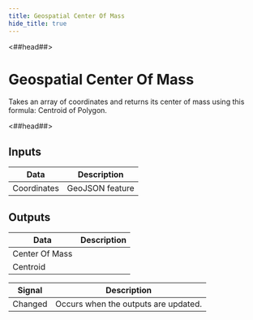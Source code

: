 ```yaml
---
title: Geospatial Center Of Mass
hide_title: true
---
```


<##head##>

# Geospatial Center Of Mass

Takes an array of coordinates and returns its center of mass using this formula: Centroid of Polygon.

<##head##>

## Inputs

<div className="ndl-table-35-65">

| Data                                          | Description     |
| --------------------------------------------- | --------------- |
| <span className="ndl-data">Coordinates</span> | GeoJSON feature |

</div>

## Outputs

<div className="ndl-table-35-65">

| Data                                             | Description |
| ------------------------------------------------ | ----------- |
| <span className="ndl-data">Center Of Mass</span> |             |
| <span className="ndl-data">Centroid</span>       |             |

| Signal                                      | Description                          |
| ------------------------------------------- | ------------------------------------ |
| <span className="ndl-signal">Changed</span> | Occurs when the outputs are updated. |

</div>
